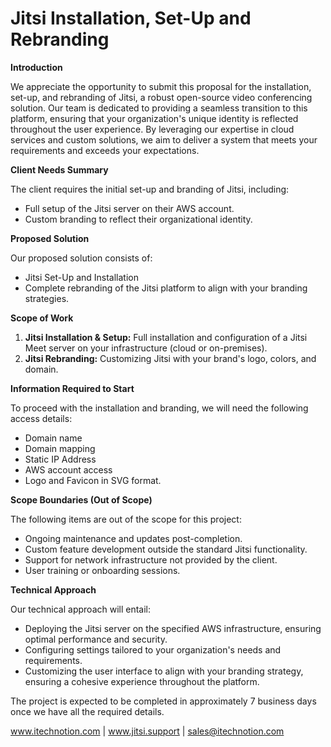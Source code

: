# Jitsi Installation, Set-Up and Rebranding

**Introduction**

We appreciate the opportunity to submit this proposal for the installation, set-up, and rebranding of Jitsi, a robust open-source video conferencing solution. Our team is dedicated to providing a seamless transition to this platform, ensuring that your organization's unique identity is reflected throughout the user experience. By leveraging our expertise in cloud services and custom solutions, we aim to deliver a system that meets your requirements and exceeds your expectations.

**Client Needs Summary**

The client requires the initial set-up and branding of Jitsi, including:

* Full setup of the Jitsi server on their AWS account.
* Custom branding to reflect their organizational identity.

**Proposed Solution**

Our proposed solution consists of:

* Jitsi Set-Up and Installation
* Complete rebranding of the Jitsi platform to align with your branding strategies.

**Scope of Work**

1.  **Jitsi Installation & Setup:** Full installation and configuration of a Jitsi Meet server on your infrastructure (cloud or on-premises).
2.  **Jitsi Rebranding:** Customizing Jitsi with your brand's logo, colors, and domain.

**Information Required to Start**

To proceed with the installation and branding, we will need the following access details:

* Domain name
* Domain mapping
* Static IP Address
* AWS account access
* Logo and Favicon in SVG format.

**Scope Boundaries (Out of Scope)**

The following items are out of the scope for this project:

* Ongoing maintenance and updates post-completion.
* Custom feature development outside the standard Jitsi functionality.
* Support for network infrastructure not provided by the client.
* User training or onboarding sessions.

**Technical Approach**

Our technical approach will entail:

* Deploying the Jitsi server on the specified AWS infrastructure, ensuring optimal performance and security.
* Configuring settings tailored to your organization's needs and requirements.
* Customizing the user interface to align with your branding strategy, ensuring a cohesive experience throughout the platform.

The project is expected to be completed in approximately 7 business days once we have all the required details.

www.itechnotion.com | www.jitsi.support | sales@itechnotion.com
